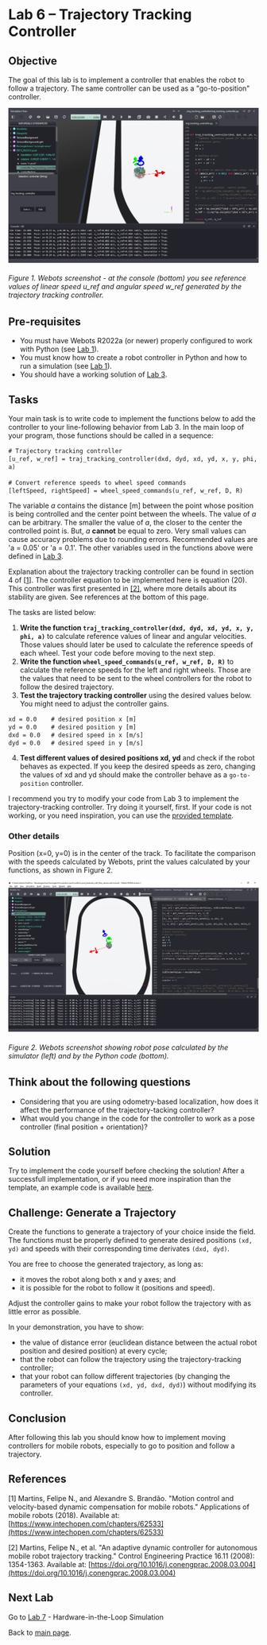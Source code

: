 # Lab 6 – Trajectory Tracking Controller

## Objective
The goal of this lab is to implement a controller that enables the robot to follow a trajectory. The same controller can be used as a "go-to-position" controller. 

![screenshot_Webots](../Lab6/screenshot_traj_tracking.png)

###### Figure 1. Webots screenshot - at the console (bottom) you see reference values of linear speed _u_ref_ and angular speed _w_ref_ generated by the trajectory tracking controller.

## Pre-requisites
* You must have Webots R2022a (or newer) properly configured to work with Python (see [Lab 1](../Lab1/ReadMe.md)).
* You must know how to create a robot controller in Python and how to run a simulation (see [Lab 1](../Lab1/ReadMe.md)). 
* You should have a working solution of [Lab 3](../Lab3/ReadMe.md). 

## Tasks
Your main task is to write code to implement the functions below to add the controller to your line-following behavior from Lab 3. In the main loop of your program, those functions should be called in a sequence:

```
# Trajectory tracking controller
[u_ref, w_ref] = traj_tracking_controller(dxd, dyd, xd, yd, x, y, phi, a)

# Convert reference speeds to wheel speed commands
[leftSpeed, rightSpeed] = wheel_speed_commands(u_ref, w_ref, D, R)
```

The variable _a_ contains the distance [m] between the point whose position is being controlled and the center point between the wheels. The value of _a_ can be arbitrary. The smaller the value of _a_, the closer to the center the controlled point is. But, _a_ **cannot** be equal to zero. Very small values can cause accuracy problems due to rounding errors. Recommended values are 'a = 0.05' or 'a = 0.1'. The other variables used in the functions above were defined in [Lab 3](../Lab3). 

Explanation about the trajectory tracking controller can be found in section 4 of [[1](https://www.intechopen.com/books/applications-of-mobile-robots/motion-control-and-velocity-based-dynamic-compensation-for-mobile-robots)]. The controller equation to be implemented here is equation (20). This controller was first presented in [[2]](https://www.sciencedirect.com/science/article/abs/pii/S0967066108000373?via%3Dihub), where more details about its stability are given. See references at the bottom of this page. 

The tasks are listed below:

1. **Write the function `traj_tracking_controller(dxd, dyd, xd, yd, x, y, phi, a)`** to calculate reference values of linear and angular velocities. Those values should later be used to calculate the reference speeds of each wheel. Test your code before moving to the next step.
2. **Write the function `wheel_speed_commands(u_ref, w_ref, D, R)`** to calculate the reference speeds for the left and right wheels. Those are the values that need to be sent to the wheel controllers for the robot to follow the desired trajectory.
3. **Test the trajectory tracking controller** using the desired values below. You might need to adjust the controller gains.
```
xd = 0.0	# desired position x [m]
yd = 0.0	# desired position y [m]
dxd = 0.0	# desired speed in x [m/s]
dyd = 0.0	# desired speed in y [m/s]
```
4. **Test different values of desired positions xd, yd** and check if the robot behaves as expected. If you keep the desired speeds as zero, changing the values of xd and yd should make the controller behave as a `go-to-position` controller. 

I recommend you try to modify your code from Lab 3 to implement the trajectory-tracking controller. Try doing it yourself, first. If your code is not working, or you need inspiration, you can use the [provided template](../Lab6/lab6_template.py). 

### Other details

Position (x=0, y=0) is in the center of the track. To facilitate the comparison with the speeds calculated by Webots, print the values calculated by your functions, as shown in Figure 2. 

![Robot pose in Webots](../Lab6/Webots_screenshot_line_following_world.png)

###### Figure 2. Webots screenshot showing robot pose calculated by the simulator (left) and by the Python code (bottom).


## Think about the following questions

* Considering that you are using odometry-based localization, how does it affect the performance of the trajectory-tacking controller?
* What would you change in the code for the controller to work as a pose controller (final position + orientation)?

## Solution
Try to implement the code yourself before checking the solution! After a successfull implementation, or if you need more inspiration than the template, an example code is available [here](../Lab6/trajectory_tracking_controller.py).

## Challenge: Generate a Trajectory
Create the functions to generate a trajectory of your choice inside the field. The functions must be properly defined to generate desired positions `(xd, yd)` and speeds with their corresponding time derivates `(dxd, dyd)`. 

You are free to choose the generated trajectory, as long as:
* it moves the robot along both x and y axes; and
* it is possible for the robot to follow it (positions and speed).

Adjust the controller gains to make your robot follow the trajectory with as little error as possible. 

In your demonstration, you have to show:
* the value of distance error (euclidean distance between the actual robot position and desired position) at every cycle;
* that the robot can follow the trajectory using the trajectory-tracking controller;
* that your robot can follow different trajectories (by changing the parameters of your equations `(xd, yd, dxd, dyd)`) without modifying its controller. 

## Conclusion
After following this lab you should know how to implement moving controllers for mobile robots, especially to go to position and follow a trajectory.

## References
[1] Martins, Felipe N., and Alexandre S. Brandão. "Motion control and velocity-based dynamic compensation for mobile robots." Applications of mobile robots (2018). Available at: [https://www.intechopen.com/chapters/62533](https://www.intechopen.com/chapters/62533)

[2] Martins, Felipe N., et al. "An adaptive dynamic controller for autonomous mobile robot trajectory tracking." Control Engineering Practice 16.11 (2008): 1354-1363. Available at: [https://doi.org/10.1016/j.conengprac.2008.03.004](https://doi.org/10.1016/j.conengprac.2008.03.004)


## Next Lab
Go to [Lab 7](../Lab7/README.md) - Hardware-in-the-Loop Simulation

Back to [main page](../README.md).
